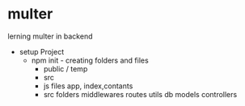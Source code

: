 # multer
 lerning multer in backend


   - setup Project
      - npm init
    - creating folders and files
        - public / temp
        - src
        - js files app, index,contants
        - src folders middlewares routes utils db models controllers
